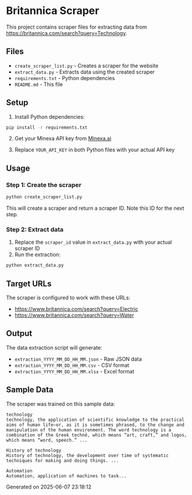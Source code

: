 # Britannica Scraper

This project contains scraper files for extracting data from https://britannica.com/search?query=Technology.

## Files

- `create_scraper_list.py` - Creates a scraper for the website
- `extract_data.py` - Extracts data using the created scraper
- `requirements.txt` - Python dependencies
- `README.md` - This file

## Setup

1. Install Python dependencies:
```bash
pip install -r requirements.txt
```

2. Get your Minexa API key from [Minexa.ai](https://minexa.ai)

3. Replace `YOUR_API_KEY` in both Python files with your actual API key

## Usage

### Step 1: Create the scraper
```bash
python create_scraper_list.py
```

This will create a scraper and return a scraper ID. Note this ID for the next step.

### Step 2: Extract data
1. Replace the `scraper_id` value in `extract_data.py` with your actual scraper ID
2. Run the extraction:
```bash
python extract_data.py
```

## Target URLs

The scraper is configured to work with these URLs:
- https://www.britannica.com/search?query=Electric
- https://www.britannica.com/search?query=Water

## Output

The data extraction script will generate:
- `extraction_YYYY_MM_DD_HH_MM.json` - Raw JSON data
- `extraction_YYYY_MM_DD_HH_MM.csv` - CSV format
- `extraction_YYYY_MM_DD_HH_MM.xlsx` - Excel format

## Sample Data

The scraper was trained on this sample data:

```
technology
technology, the application of scientific knowledge to the practical aims of human life—or, as it is sometimes phrased, to the change and manipulation of the human environment. The word technology is a combination of the Greek technē, which means “art, craft,” and logos, which means “word, speech.” ...

History of technology
History of technology, the development over time of systematic techniques for making and doing things. ...

Automation
Automation, application of machines to task...
```

Generated on 2025-06-07 23:18:12
